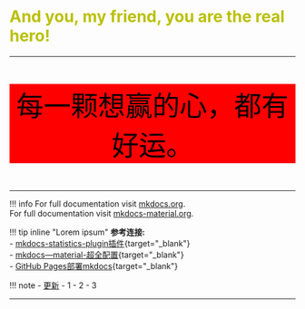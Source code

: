 
<!-- # <font color=#"789510"> **Welcome to Rango's note!** </font> -->
# <font color="back"> **And you, my friend, you are the real hero!** </font>
---
<center> <font color="black" size=56> <p style="background-color: red;"> 每一颗想赢的心，都有好运。</p>  </font> </center> 


----------------
!!! info
    For full documentation visit [mkdocs.org](https://www.mkdocs.org).<br>
    For full documentation visit [mkdocs-material.org](https://squidfunk.github.io/mkdocs-material/).

!!! tip inline "Lorem ipsum"
    **参考连接:**<br>
    - [mkdocs-statistics-plugin插件](https://github.com/TonyCrane/mkdocs-statistics-plugin?tab=readme-ov-file){target="_blank"}<br>
    - [mkdocs—material-超全配置](https://wncfht.github.io/notes/Tools/Blog/Mkdocs_Material/ "mkdocs material 超全配置"){target="_blank"}<br>
    - [GitHub Pages部署mkdocs](https://www.cnblogs.com/E-Dreamer-Blogs/p/13323385.html "GitHub Pages部署mkdocs"){target="_blank"}

!!! note
    - [更新](./about.md "更新说明")
    - 1
    - 2
    - 3

-----------